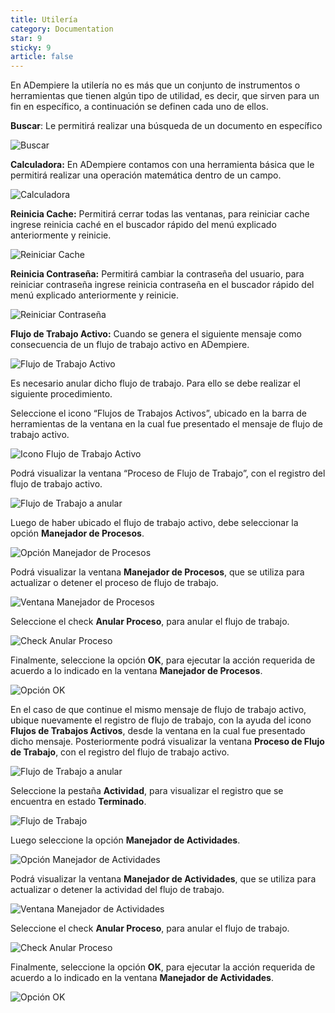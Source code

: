 ```yaml
---
title: Utilería
category: Documentation
star: 9
sticky: 9
article: false
---
```


En ADempiere la utilería no es más que un conjunto de instrumentos o herramientas que tienen algún tipo de utilidad, es decir, que sirven para un fin en específico, a continuación se definen cada uno de ellos.

**Buscar**: Le permitirá realizar una búsqueda de un documento en específico

![Buscar](/assets/img/docs/basic-rules/props.png)

**Calculadora:** En ADempiere contamos con una herramienta básica que le permitirá realizar una operación matemática dentro de un campo.

![Calculadora](/assets/img/docs/basic-rules/calculator.png)

**Reinicia Cache:** Permitirá cerrar todas las ventanas, para reiniciar cache ingrese reinicia caché en el buscador rápido del menú explicado anteriormente y reinicie.

![Reiniciar Cache](/assets/img/docs/basic-rules/cache.png)

**Reinicia Contraseña:** Permitirá cambiar la contraseña del usuario, para reiniciar contraseña ingrese reinicia contraseña en el buscador rápido del menú explicado anteriormente y reinicie.

![Reiniciar Contraseña](/assets/img/docs/basic-rules/passw.png)

**Flujo de Trabajo Activo:** Cuando se genera el siguiente mensaje como consecuencia de un flujo de trabajo activo en ADempiere.

![Flujo de Trabajo Activo](/assets/img/docs/basic-rules/flow.png)

Es necesario anular dicho flujo de trabajo. Para ello se debe realizar el siguiente procedimiento.

Seleccione el icono “Flujos de Trabajos Activos”, ubicado en la barra de herramientas de la ventana en la cual fue presentado el mensaje de flujo de trabajo activo.

![Icono Flujo de Trabajo Activo](/assets/img/docs/basic-rules/icon-flow.png)

Podrá visualizar la ventana “Proceso de Flujo de Trabajo”, con el registro del flujo de trabajo activo.

![Flujo de Trabajo a anular](/assets/img/docs/basic-rules/flow-cancel.png)

Luego de haber ubicado el flujo de trabajo activo, debe seleccionar la opción **Manejador de Procesos**.

![Opción Manejador de Procesos](/assets/img/docs/basic-rules/process.png)

Podrá visualizar la ventana **Manejador de Procesos**, que se utiliza para actualizar o detener el proceso de flujo de trabajo.

![Ventana Manejador de Procesos](/assets/img/docs/basic-rules/process-2.png)

Seleccione el check **Anular Proceso**, para anular el flujo de trabajo.

![Check Anular Proceso](/assets/img/docs/basic-rules/process-3.png)

Finalmente, seleccione la opción **OK**, para ejecutar la acción requerida de acuerdo a lo indicado en la ventana **Manejador de Procesos**.

![Opción OK](/assets/img/docs/basic-rules/ok-5.png)

En el caso de que continue el mismo mensaje de flujo de trabajo activo, ubique nuevamente el registro de flujo de trabajo, con la ayuda del icono **Flujos de Trabajos Activos**, desde la ventana en la cual fue presentado dicho mensaje. Posteriormente podrá visualizar la ventana **Proceso de Flujo de Trabajo**, con el registro del flujo de trabajo activo.

![Flujo de Trabajo a anular](/assets/img/docs/basic-rules/flow-job.png)

Seleccione la pestaña **Actividad**, para visualizar el registro que se encuentra en estado **Terminado**.

![Flujo de Trabajo](/assets/img/docs/basic-rules/flow-job-2.png)

Luego seleccione la opción **Manejador de Actividades**.

![Opción Manejador de Actividades](/assets/img/docs/basic-rules/activities.png)

Podrá visualizar la ventana **Manejador de Actividades**, que se utiliza para actualizar o detener la actividad del flujo de trabajo.

![Ventana Manejador de Actividades](/assets/img/docs/basic-rules/activities-2.png)

Seleccione el check **Anular Proceso**, para anular el flujo de trabajo.

![Check Anular Proceso](/assets/img/docs/basic-rules/cancel.png)

Finalmente, seleccione la opción **OK**, para ejecutar la acción requerida de acuerdo a lo indicado en la ventana **Manejador de Actividades**.

![Opción OK](/assets/img/docs/basic-rules/ok-6.png)




